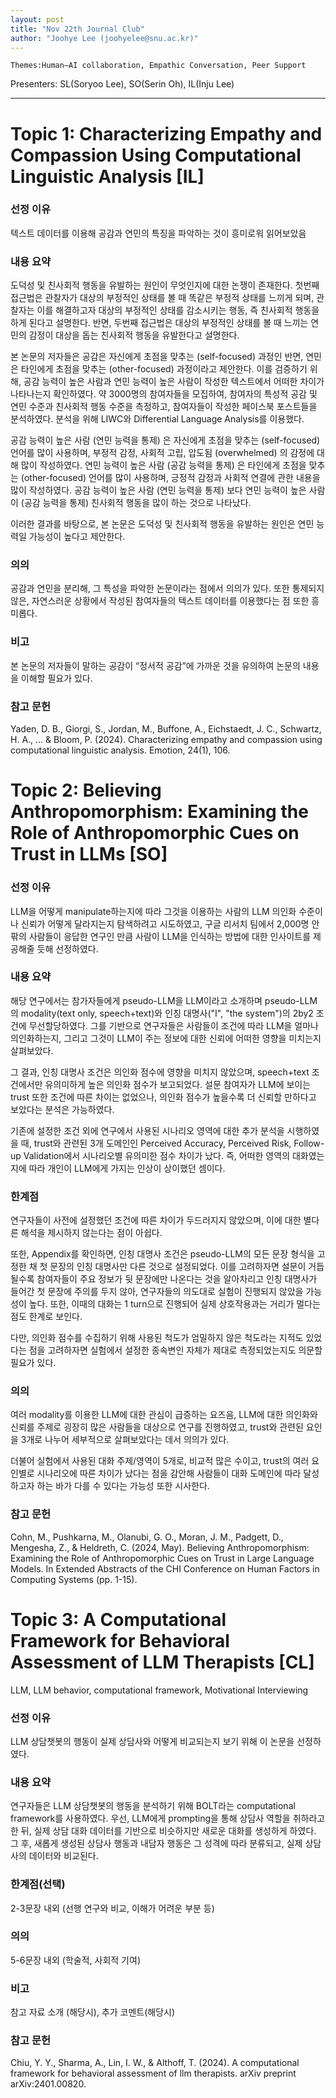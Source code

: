 ```yaml
---
layout: post
title: "Nov 22th Journal Club"
author: "Joohye Lee (joohyelee@snu.ac.kr)"
---
```


    Themes:Human–AI collaboration, Empathic Conversation, Peer Support

Presenters: SL(Soryoo Lee), SO(Serin Oh), IL(Inju Lee) <br>

-----------------


# Topic 1: Characterizing Empathy and Compassion Using Computational Linguistic Analysis [IL]

### **선정 이유**

텍스트 데이터를 이용해 공감과 연민의 특징을 파악하는 것이 흥미로워 읽어보았음

### **내용 요약**

도덕성 및 친사회적 행동을 유발하는 원인이 무엇인지에 대한 논쟁이 존재한다. 첫번째 접근법은 관찰자가 대상의 부정적인 상태를 볼 때 똑같은 부정적 상태를 느끼게 되며, 관찰자는 이를 해결하고자 대상의 부정적인 상태를 감소시키는 행동, 즉 친사회적 행동을 하게 된다고 설명한다. 반면, 두번째 접근법은 대상의 부정적인 상태를 볼 때 느끼는 연민의 감정이 대상을 돕는 친사회적 행동을 유발한다고 설명한다. 

본 논문의 저자들은 공감은 자신에게 초점을 맞추는 (self-focused) 과정인 반면, 연민은 타인에게 초점을 맞추는 (other-focused) 과정이라고 제안한다. 이를 검증하기 위해, 공감 능력이 높은 사람과 연민 능력이 높은 사람이 작성한 텍스트에서 어떠한 차이가 나타나는지 확인하였다. 약 3000명의 참여자들을 모집하여, 참여자의 특성적 공감 및 연민 수준과 친사회적 행동 수준을 측정하고, 참여자들이 작성한 페이스북 포스트들을 분석하였다. 분석을 위해 LIWC와 Differential Language Analysis를 이용했다. 

공감 능력이 높은 사람 (연민 능력을 통제) 은 자신에게 초점을 맞추는 (self-focused) 언어를 많이 사용하며, 부정적 감정, 사회적 고립, 압도됨 (overwhelmed) 의 감정에 대해 많이 작성하였다. 연민 능력이 높은 사람 (공감 능력을 통제) 은 타인에게 초점을 맞추는 (other-focused) 언어를 많이 사용하며, 긍정적 감정과 사회적 연결에 관한 내용을 많이 작성하였다.  공감 능력이 높은 사람 (연민 능력을 통제) 보다 연민 능력이 높은 사람이 (공감 능력을 통제) 친사회적 행동을 많이 하는 것으로 나타났다. 

이러한 결과를 바탕으로, 본 논문은 도덕성 및 친사회적 행동을 유발하는 원인은 연민 능력일 가능성이 높다고 제안한다. 

### **의의**

공감과 연민을 분리해, 그 특성을 파악한 논문이라는 점에서 의의가 있다. 또한 통제되지 않은, 자연스러운 상황에서 작성된 참여자들의 텍스트 데이터를 이용했다는 점 또한 흥미롭다. 

### **비고**

본 논문의 저자들이 말하는 공감이 “정서적 공감”에 가까운 것을 유의하여 논문의 내용을 이해할 필요가 있다. 

### **참고 문헌**

Yaden, D. B., Giorgi, S., Jordan, M., Buffone, A., Eichstaedt, J. C., Schwartz, H. A., ... & Bloom, P. (2024). Characterizing empathy and compassion using computational linguistic analysis. Emotion, 24(1), 106.


# Topic 2: Believing Anthropomorphism: Examining the Role of Anthropomorphic Cues on Trust in LLMs [SO]

### **선정 이유**

LLM을 어떻게 manipulate하는지에 따라 그것을 이용하는 사람의 LLM 의인화 수준이나 신뢰가 어떻게 달라지는지 탐색하려고 시도하였고, 구글 리서치 팀에서 2,000명 안팎의 사람들이 응답한 연구인 만큼 사람이 LLM을 인식하는 방법에 대한 인사이트를 제공해줄 듯해 선정하였다.

### **내용 요약**

해당 연구에서는 참가자들에게 pseudo-LLM을 LLM이라고 소개하며 pseudo-LLM의 modality(text only, speech+text)와 인칭 대명사("I", "the system")의 2by2 조건에 무선할당하였다. 그를 기반으로 연구자들은 사람들이 조건에 따라 LLM을 얼마나 의인화하는지, 그리고 그것이 LLM이 주는 정보에 대한 신뢰에 어떠한 영향을 미치는지 살펴보았다.

그 결과, 인칭 대명사 조건은 의인화 점수에 영향을 미치지 않았으며, speech+text 조건에서만 유의미하게 높은 의인화 점수가 보고되었다. 설문 참여자가 LLM에 보이는 trust 또한 조건에 따른 차이는 없었으나, 의인화 점수가 높을수록 더 신뢰할 만하다고 보았다는 분석은 가능하였다.

기존에 설정한 조건 외에 연구에서 사용된 시나리오 영역에 대한 추가 분석을 시행하였을 때, trust와 관련된 3개 도메인인 Perceived Accuracy, Perceived Risk, Follow-up Validation에서 시나리오별 유의미한 점수 차이가 났다. 즉, 어떠한 영역의 대화였는지에 따라 개인이 LLM에게 가지는 인상이 상이했던 셈이다.

### **한계점**

연구자들이 사전에 설정했던 조건에 따른 차이가 두드러지지 않았으며, 이에 대한 별다른 해석을 제시하지 않는다는 점이 아쉽다. 

또한, Appendix를 확인하면, 인칭 대명사 조건은 pseudo-LLM의 모든 문장 형식을 고정한 채 첫 문장의 인칭 대명사만 다른 것으로 설정되었다. 이를 고려하자면 설문이 거듭될수록 참여자들이 주요 정보가 뒷 문장에만 나온다는 것을 알아차리고 인칭 대명사가 들어간 첫 문장에 주의를 두지 않아, 연구자들의 의도대로 실험이 진행되지 않았을 가능성이 높다. 또한, 이때의 대화는 1 turn으로 진행되어 실제 상호작용과는 거리가 멀다는 점도 한계로 보인다.

다만, 의인화 점수를 수집하기 위해 사용된 척도가 엄밀하지 않은 척도라는 지적도 있었다는 점을 고려하자면 실험에서 설정한 종속변인 자체가 제대로 측정되었는지도 의문할 필요가 있다. 

### **의의**

여러 modality를 이용한 LLM에 대한 관심이 급증하는 요즈음, LLM에 대한 의인화와 신뢰를 주제로 굉장히 많은 사람들을 대상으로 연구를 진행하였고, trust와 관련된 요인을 3개로 나누어 세부적으로 살펴보았다는 데서 의의가 있다. 

더불어 실험에서 사용된 대화 주제/영역이 5개로, 비교적 많은 수이고, trust의 여러 요인별로 시나리오에 따른 차이가 났다는 점을 감안해 사람들이 대화 도메인에 따라 달성하고자 하는 바가 다를 수 있다는 가능성 또한 시사한다.

### **참고 문헌**

Cohn, M., Pushkarna, M., Olanubi, G. O., Moran, J. M., Padgett, D., Mengesha, Z., & Heldreth, C. (2024, May). Believing Anthropomorphism: Examining the Role of Anthropomorphic Cues on Trust in Large Language Models. In Extended Abstracts of the CHI Conference on Human Factors in Computing Systems (pp. 1-15).

# Topic 3: A Computational Framework for Behavioral Assessment of LLM Therapists [CL]

LLM, LLM behavior, computational framework, Motivational Interviewing

### **선정 이유**

LLM 상담챗봇의 행동이 실제 상담사와 어떻게 비교되는지 보기 위해 이 논문을 선정하였다. 

### **내용 요약**

연구자들은 LLM 상담챗봇의 행동을 분석하기 위해 BOLT라는 computational framework를 사용하였다. 우선, LLM에게 prompting을 통해 상담사 역할을 취하라고 한 뒤, 실제 상담 대화 데이터를 기반으로 비슷하지만 새로운 대화를 생성하게 하였다. 그 후, 새롭게 생성된 상담사 행동과 내담자 행동은 그 성격에 따라 분류되고, 실제 상담사의 데이터와 비교된다.  

### **한계점(선택)**

2-3문장 내외 (선행 연구와 비교, 이해가 어려운 부분 등)

### **의의**

5-6문장 내외 (학술적, 사회적 기여)

### **비고**

참고 자료 소개 (해당시), 추가 코멘트(해당시)

### **참고 문헌**

Chiu, Y. Y., Sharma, A., Lin, I. W., & Althoff, T. (2024). A computational framework for behavioral assessment of llm therapists. arXiv preprint arXiv:2401.00820.